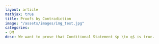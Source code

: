 ```yaml
---
layout: article
mathjax: true
title: Proofs by Contradiction
image: "/assets/images/img_test.jpg"
categories:
- DM
desc: We want to prove that Conditional Statement $p \to q$ is true.

































































































































































































































































































































































 
imagealt: 
---
```


We want to prove that [Conditional Statement]({% post_url 2020-01-15-conditional-statement %}) $p \to q$ is true.

































































































































































































































































































































































We assume its [Contradiction]({% post_url 2020-02-02-contradiction %}) $\neg p \to q$ to be true.

































































































































































































































































































































































We conclude that $q$ is false so $\neg p$ should've been false if contradiction is true. Hence, $p$ is true.


































































































































































































































































































































































### Subtopics
- [Proofs of Equivalence]({% post_url 2020-04-11-proofs-of-equivalence %})